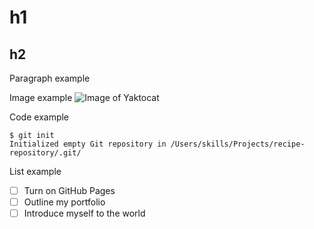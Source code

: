 # h1
## h2

Paragraph example

Image example
![Image of Yaktocat](https://octodex.github.com/images/yaktocat.png)

Code example
``` git
$ git init
Initialized empty Git repository in /Users/skills/Projects/recipe-repository/.git/
```
List example
- [ ] Turn on GitHub Pages
- [ ] Outline my portfolio
- [ ] Introduce myself to the world
